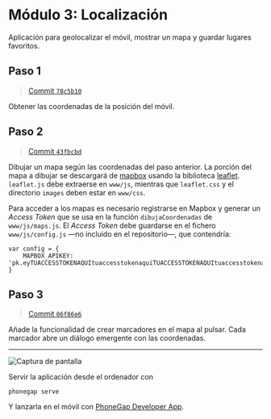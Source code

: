 # Módulo 3: Localización

Aplicación para geolocalizar el móvil, mostrar un mapa y guardar lugares favoritos.

## Paso 1

> [Commit `78c5b10`](https://github.com/pacoqueen/ejercicios_phonegap/tree/78c5b1029ca03a9102595c4bb00fd7d668f9bed4)

Obtener las coordenadas de la posición del móvil.

## Paso 2

> [Commit `43fbcbd`](https://github.com/pacoqueen/ejercicios_phonegap/tree/43fbcbd928b95e6e6ece5d307060af3df4f75f21)

Dibujar un mapa según las coordenadas del paso anterior. La porción del mapa a dibujar se descargará de [mapbox](http://www.mapbox.com/) usando la biblioteca [leaflet](http://leafletjs.com/examples/quick-start/). `leaflet.js` debe extraerse en `www/js`, mientras que `leaflet.css` y el directorio `images` deben estar en `www/css`.

Para acceder a los mapas es necesario registrarse en Mapbox y generar un _Access Token_ que se usa en la función `dibujaCoordenadas` de `www/js/maps.js`. El _Access Token_ debe guardarse en el fichero `www/js/config.js` —no incluido en el repositorio—, que contendría:

```
var config = {
    MAPBOX_APIKEY: 'pk.eyTUACCESSTOKENAQUItuaccesstokenaquiTUACCESSTOKENAQUItuaccesstokenaqui.Mlajkshdan'
}
```

## Paso 3

> [Commit `06f86e6`](https://github.com/pacoqueen/ejercicios_phonegap/tree/c6f86e6de73ae88be6697f8df882e8471f6c2309)

Añade la funcionalidad de crear marcadores en el mapa al pulsar. Cada marcador abre un diálogo emergente con las coordenadas.

---

![Captura de pantalla](www/img/Screenshot_2017-09-16-14-05-23.png)

Servir la aplicación desde el ordenador con
```
phonegap serve
```
Y lanzarla en el móvil con [PhoneGap Developer App](http://docs.phonegap.com/getting-started/2-install-mobile-app/).

